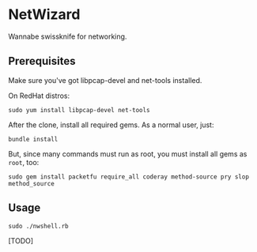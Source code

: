 # NetWizard

Wannabe swissknife for networking.

## Prerequisites

Make sure you've got libpcap-devel and net-tools installed.

On RedHat distros:

```
sudo yum install libpcap-devel net-tools
```

After the clone, install all required gems.
As a normal user, just:

```
bundle install
```

But, since many commands must run as root, you must install all gems as `root`, too:

```
sudo gem install packetfu require_all coderay method-source pry slop method_source
```

## Usage

`sudo ./nwshell.rb`

[TODO]
